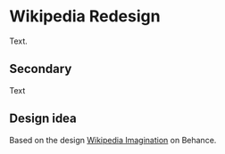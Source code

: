 # Wikipedia Redesign

Text.

## Secondary

Text

## Design idea

Based on the design [Wikipedia Imagination](https://www.behance.net/gallery/75870375/Wikipedia-Imagination) on Behance.
